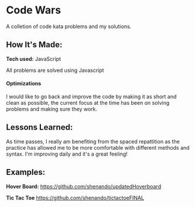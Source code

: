 # Code Wars
A colletion of code kata problems and my solutions. 

## How It's Made:

**Tech used:** JavaScript

All problems are solved using Javascript

#### Optimizations

I would like to go back and improve the code by making it as short and clean as possible, the current focus at the time has been on solving problems and making sure they work.

## Lessons Learned:

As time passes, I really am benefiting from the spaced repattition as the practice has allowed me to be more comfortable with different methods and syntax. I'm improving daily and it's a great feeling!

## Examples:

**Hover Board:** https://github.com/shenando/updatedHoverboard

**Tic Tac Toe** https://github.com/shenando/tictactoeFINAL

